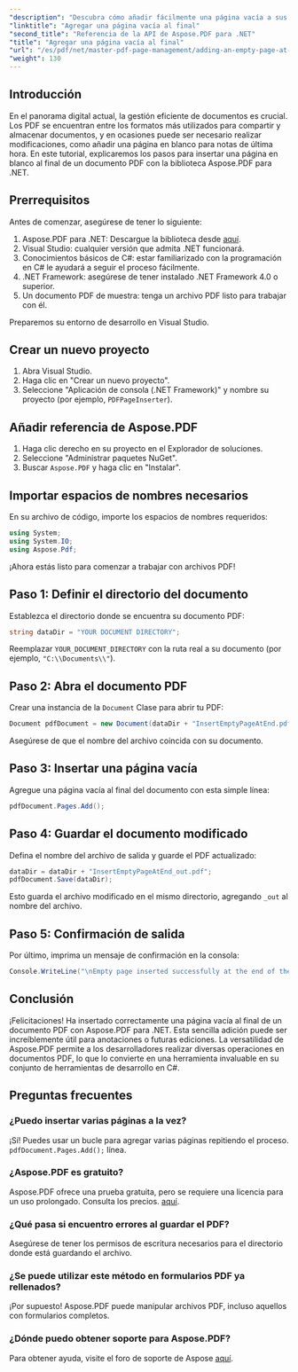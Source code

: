 ```yaml
---
"description": "Descubra cómo añadir fácilmente una página vacía a sus documentos PDF con la biblioteca Aspose.PDF para .NET. Este tutorial paso a paso le guía por el proceso, desde la configuración de su entorno de desarrollo hasta la realización de los ajustes de código necesarios."
"linktitle": "Agregar una página vacía al final"
"second_title": "Referencia de la API de Aspose.PDF para .NET"
"title": "Agregar una página vacía al final"
"url": "/es/pdf/net/master-pdf-page-management/adding-an-empty-page-at-end/"
"weight": 130
---
```


## Introducción

En el panorama digital actual, la gestión eficiente de documentos es crucial. Los PDF se encuentran entre los formatos más utilizados para compartir y almacenar documentos, y en ocasiones puede ser necesario realizar modificaciones, como añadir una página en blanco para notas de última hora. En este tutorial, explicaremos los pasos para insertar una página en blanco al final de un documento PDF con la biblioteca Aspose.PDF para .NET.

## Prerrequisitos

Antes de comenzar, asegúrese de tener lo siguiente:

1. Aspose.PDF para .NET: Descargue la biblioteca desde [aquí](https://releases.aspose.com/pdf/net/).
2. Visual Studio: cualquier versión que admita .NET funcionará.
3. Conocimientos básicos de C#: estar familiarizado con la programación en C# le ayudará a seguir el proceso fácilmente.
4. .NET Framework: asegúrese de tener instalado .NET Framework 4.0 o superior.
5. Un documento PDF de muestra: tenga un archivo PDF listo para trabajar con él.

Preparemos su entorno de desarrollo en Visual Studio.

## Crear un nuevo proyecto

1. Abra Visual Studio.
2. Haga clic en "Crear un nuevo proyecto".
3. Seleccione "Aplicación de consola (.NET Framework)" y nombre su proyecto (por ejemplo, `PDFPageInserter`).

## Añadir referencia de Aspose.PDF

1. Haga clic derecho en su proyecto en el Explorador de soluciones.
2. Seleccione "Administrar paquetes NuGet".
3. Buscar `Aspose.PDF` y haga clic en "Instalar".

## Importar espacios de nombres necesarios

En su archivo de código, importe los espacios de nombres requeridos:

```csharp
using System;
using System.IO;
using Aspose.Pdf;
```

¡Ahora estás listo para comenzar a trabajar con archivos PDF!

## Paso 1: Definir el directorio del documento

Establezca el directorio donde se encuentra su documento PDF:

```csharp
string dataDir = "YOUR DOCUMENT DIRECTORY";
```

Reemplazar `YOUR_DOCUMENT_DIRECTORY` con la ruta real a su documento (por ejemplo, `"C:\\Documents\\"`).

## Paso 2: Abra el documento PDF

Crear una instancia de la `Document` Clase para abrir tu PDF:

```csharp
Document pdfDocument = new Document(dataDir + "InsertEmptyPageAtEnd.pdf");
```

Asegúrese de que el nombre del archivo coincida con su documento.

## Paso 3: Insertar una página vacía

Agregue una página vacía al final del documento con esta simple línea:

```csharp
pdfDocument.Pages.Add();
```

## Paso 4: Guardar el documento modificado

Defina el nombre del archivo de salida y guarde el PDF actualizado:

```csharp
dataDir = dataDir + "InsertEmptyPageAtEnd_out.pdf";
pdfDocument.Save(dataDir);
```

Esto guarda el archivo modificado en el mismo directorio, agregando `_out` al nombre del archivo.

## Paso 5: Confirmación de salida

Por último, imprima un mensaje de confirmación en la consola:

```csharp
Console.WriteLine("\nEmpty page inserted successfully at the end of the document.\nFile saved at " + dataDir);
```

## Conclusión

¡Felicitaciones! Ha insertado correctamente una página vacía al final de un documento PDF con Aspose.PDF para .NET. Esta sencilla adición puede ser increíblemente útil para anotaciones o futuras ediciones. La versatilidad de Aspose.PDF permite a los desarrolladores realizar diversas operaciones en documentos PDF, lo que lo convierte en una herramienta invaluable en su conjunto de herramientas de desarrollo en C#.

## Preguntas frecuentes

### ¿Puedo insertar varias páginas a la vez?
¡Sí! Puedes usar un bucle para agregar varias páginas repitiendo el proceso. `pdfDocument.Pages.Add();` línea.

### ¿Aspose.PDF es gratuito?
Aspose.PDF ofrece una prueba gratuita, pero se requiere una licencia para un uso prolongado. Consulta los precios. [aquí](https://purchase.aspose.com/buy).

### ¿Qué pasa si encuentro errores al guardar el PDF?
Asegúrese de tener los permisos de escritura necesarios para el directorio donde está guardando el archivo.

### ¿Se puede utilizar este método en formularios PDF ya rellenados?
¡Por supuesto! Aspose.PDF puede manipular archivos PDF, incluso aquellos con formularios completos.

### ¿Dónde puedo obtener soporte para Aspose.PDF?
Para obtener ayuda, visite el foro de soporte de Aspose [aquí](https://forum.aspose.com/c/pdf/10).